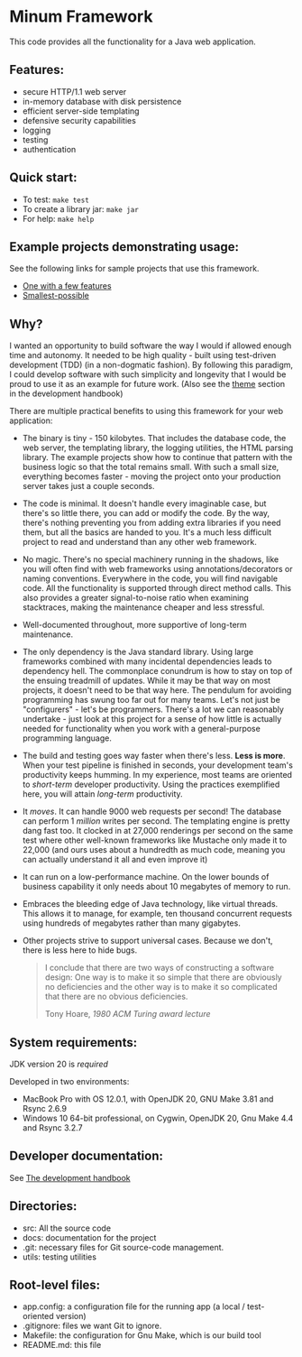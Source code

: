 Minum Framework
===============

This code provides all the functionality for a Java web application.


Features:
--------

- secure HTTP/1.1 web server
- in-memory database with disk persistence
- efficient server-side templating
- defensive security capabilities
- logging
- testing
- authentication


Quick start:
------------

* To test: `make test`
* To create a library jar: `make jar`
* For help: `make help`


Example projects demonstrating usage:
-------------------------------------

See the following links for sample projects that use this framework.

- [One with a few features](https://github.com/byronka/minum_usage_example) 
- [Smallest-possible](https://github.com/byronka/minum_usage_example_smaller)


Why?
----

I wanted an opportunity to build software the way I would if allowed enough time and autonomy. It 
needed to be high quality - built using test-driven development (TDD) (in a non-dogmatic fashion). By 
following this paradigm, I could develop software with such simplicity and longevity that I would
be proud to use it as an example for future work. (Also see the [theme](docs/development_handbook.md#theme) section in the development
handbook)

There are multiple practical benefits to using this framework for your web application:

- The binary is tiny - 150 kilobytes.  That includes the database code, the web server,
  the templating library, the logging utilities, the HTML parsing library.  The example
  projects show how to continue that pattern with the business logic so that the total
  remains small.  With such a small size, everything becomes faster - moving
  the project onto your production server takes just a couple seconds.
- The code is minimal.  It doesn't handle every imaginable case, but there's so little
  there, you can add or modify the code.  By the way, there's nothing preventing
  you from adding extra libraries if you need them, but all the basics are handed to you.
  It's a much less difficult project to read and understand than any other web framework.
- No magic.  There's no special machinery running in the shadows, like you will often
  find with web frameworks using annotations/decorators or naming conventions.  Everywhere 
  in the code, you will find navigable code.  All the functionality is supported 
  through direct method calls. This also provides a greater signal-to-noise ratio when 
  examining stacktraces, making the maintenance cheaper and less stressful.
- Well-documented throughout, more supportive of long-term maintenance.
- The only dependency is the Java standard library.  Using large frameworks 
  combined with many incidental dependencies leads to dependency hell.  The commonplace
  conundrum is how to stay on top of the ensuing treadmill of updates. While it may be 
  that way on most projects, it doesn't need to be that way
  here. The pendulum for avoiding programming has swung too far out for many teams. Let's
  not just be "configurers" - let's be programmers.  There's a lot we can reasonably 
  undertake - just look at this project for a sense of how little is actually needed
  for functionality when you work with a general-purpose programming language.
- The build and testing goes way faster when there's less.  **Less is more**.  When your
  test pipeline is finished in seconds, your development team's productivity keeps humming.
  In my experience, most teams are oriented to _short-term_ developer productivity. Using
  the practices exemplified here, you will attain _long-term_ productivity.
- It _moves_. It can handle 9000 web requests per 
  second! The database can perform 1 _million_ writes per second.  The templating engine
  is pretty dang fast too.  It clocked in at 27,000 renderings per second on the same
  test where other well-known frameworks like Mustache only made it to 22,000 (and ours
  uses about a hundredth as much code, meaning you can actually understand it all and
  even improve it)
- It can run on a low-performance machine.  On the lower bounds of business capability it only
  needs about 10 megabytes of memory to run.
- Embraces the bleeding edge of Java technology, like virtual threads.
  This allows it to manage, for example, ten thousand concurrent requests using hundreds of
  megabytes rather than many gigabytes.
- Other projects strive to support universal cases.  Because we don't, there is less here
  to hide bugs.  

  >I conclude that there are two ways of constructing a software design: One way is to
  >make it so simple that there are obviously no deficiencies and the other way is to
  >make it so complicated that there are no obvious deficiencies.
  > 
  > Tony Hoare,  _1980 ACM Turing award lecture_ 

System requirements: 
--------------------

JDK version 20 is _required_

Developed in two environments:
* MacBook Pro with OS 12.0.1, with OpenJDK 20, GNU Make 3.81 and Rsync 2.6.9
* Windows 10 64-bit professional, on Cygwin, OpenJDK 20, Gnu Make 4.4 and Rsync 3.2.7


Developer documentation:
------------------------

See [The development handbook](docs/development_handbook.md)


Directories:
------------

- src: All the source code
- docs: documentation for the project
- .git: necessary files for Git source-code management.
- utils: testing utilities


Root-level files:
-----------------

- app.config: a configuration file for the running app (a local / test-oriented version)
- .gitignore: files we want Git to ignore.
- Makefile: the configuration for Gnu Make, which is our build tool
- README.md: this file
